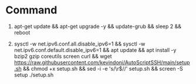 # Command

1. apt-get update && apt-get upgrade -y && update-grub && sleep 2 && reboot

2. sysctl -w net.ipv6.conf.all.disable_ipv6=1 && sysctl -w net.ipv6.conf.default.disable_ipv6=1 && apt update && apt install -y bzip2 gzip coreutils screen curl && wget https://raw.githubusercontent.com/kevindoni/AutoScriptSSH/main/setup.sh && chmod +x setup.sh && sed -i -e 's/\r$//' setup.sh && screen -S setup ./setup.sh
